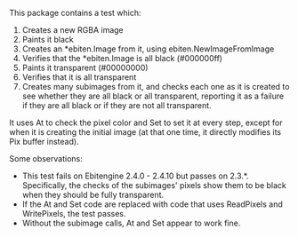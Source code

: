This package contains a test which:
1. Creates a new RGBA image
2. Paints it black
3. Creates an *ebiten.Image from it, using ebiten.NewImageFromImage
4. Verifies that the *ebiten.Image is all black (#000000ff)
5. Paints it transparent (#00000000)
6. Verifies that it is all transparent
7. Creates many subimages from it, and checks each one as it is created to see whether they are all black or all transparent, reporting it as a failure if they are all black or if they are not all transparent.

It uses At to check the pixel color and Set to set it at every step, except for when it is creating the initial image (at that one time, it directly modifies its Pix buffer instead).

Some observations:
- This test fails on Ebitengine 2.4.0 - 2.4.10 but passes on 2.3.*. Specifically, the checks of the subimages' pixels show them to be black when they should be fully transparent. 
- If the At and Set code are replaced with code that uses ReadPixels and WritePixels, the test passes.
- Without the subimage calls, At and Set appear to work fine.